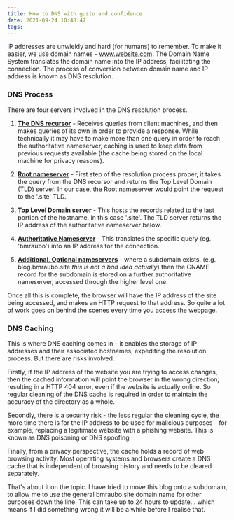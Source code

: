 ```yaml
---
title: How to DNS with gusto and confidence
date: 2021-09-24 10:48:47
tags:
---
```


IP addresses are unwieldy and hard (for humans) to remember. To make it easier, we use domain names - www.website.com. The Domain Name System translates the domain name into the IP address, facilitating the connection. The process of conversion between domain name and IP address is known as DNS resolution.

### DNS Process

There are four servers involved in the DNS resolution process.

1. <u>**The DNS recursor**</u> - Receives queries from client machines, and then makes queries of its own in order to provide a response. While technically it may have to make more than one query in order to reach the authoritative nameserver, caching is used to keep data from previous requests available (the cache being stored on the local machine for privacy reasons). 

2. <u>**Root nameserver**</u> - First step of the resolution process proper, it takes the query from the DNS recursor and returns the Top Level Domain (TLD) server. In our case, the Root nameserver would point the request to the '.site' TLD.

3. <u>**Top Level Domain server**</u> - This hosts the records related to the last portion of the hostname, in this case '.site'. The TLD server returns the IP address of the authoritative nameserver below. 

4. <u>**Authoritative Nameserver**</u> - This translates the specific query (eg. 'bmraubo') into an IP address for the connection.

5. <u>**Additional, Optional nameservers**</u> - where a subdomain exists, (e.g. blog.bmraubo.site *this is not a bad idea actually*) then the CNAME record for the subdomain is stored on a further authoritative nameserver, accessed through the higher level one.

Once all this is complete, the browser will have the IP address of the site being accessed, and makes an HTTP request to that address. So quite a lot of work goes on behind the scenes every time you access the webpage.

### DNS Caching

This is where DNS caching comes in - it enables the storage of IP addresses and their associated hostnames, expediting the resolution process. But there are risks involved.

Firstly, if the IP address of the website you are trying to access changes, then the cached information will point the browser in the wrong direction, resulting in a HTTP 404 error, even if the website is actually online. So regular cleaning of the DNS cache is required in order to maintain the accuracy of the directory as a whole.

Secondly, there is a security risk - the less regular the cleaning cycle, the more time there is for the IP address to be used for malicious purposes - for example, replacing a legitimate website with a phishing website. This is known as DNS poisoning or DNS spoofing 

Finally, from a privacy perspective, the cache holds a record of web browsing activity. Most operating systems and browsers create a DNS cache that is independent of browsing history and needs to be cleared separately. 

That's about it on the topic. I have tried to move this blog onto a subdomain, to allow me to use the general bmraubo.site domain name for other purposes down the line. This can take up to 24 hours to update... which means if I did something wrong it will be a while before I realise that.

